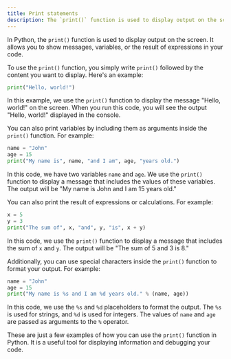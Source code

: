 ```yaml
---
title: Print statements
description: The `print()` function is used to display output on the screen. It allows you to show messages, variables, or the result of expressions in your code.
---
```


In Python, the `print()` function is used to display output on the screen. It allows you to show messages, variables, or the result of expressions in your code.

To use the `print()` function, you simply write `print()` followed by the content you want to display. Here's an example:

```python
print("Hello, world!")
```

In this example, we use the `print()` function to display the message "Hello, world!" on the screen. When you run this code, you will see the output "Hello, world!" displayed in the console.

You can also print variables by including them as arguments inside the `print()` function. For example:

```python
name = "John"
age = 15
print("My name is", name, "and I am", age, "years old.")
```

In this code, we have two variables `name` and `age`. We use the `print()` function to display a message that includes the values of these variables. The output will be "My name is John and I am 15 years old."

You can also print the result of expressions or calculations. For example:

```python
x = 5
y = 3
print("The sum of", x, "and", y, "is", x + y)
```

In this code, we use the `print()` function to display a message that includes the sum of `x` and `y`. The output will be "The sum of 5 and 3 is 8."

Additionally, you can use special characters inside the `print()` function to format your output. For example:

```python
name = "John"
age = 15
print("My name is %s and I am %d years old." % (name, age))
```

In this code, we use the `%s` and `%d` placeholders to format the output. The `%s` is used for strings, and `%d` is used for integers. The values of `name` and `age` are passed as arguments to the `%` operator.

These are just a few examples of how you can use the `print()` function in Python. It is a useful tool for displaying information and debugging your code.
